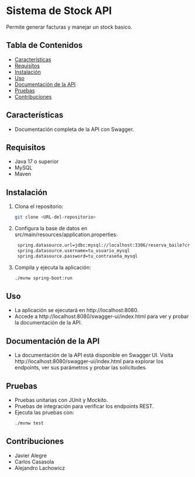 # Sistema de Stock API

Permite generar facturas y manejar un stock basico.

## Tabla de Contenidos
- [Características](#características)
- [Requisitos](#requisitos)
- [Instalación](#instalación)
- [Uso](#uso)
- [Documentación de la API](#documentación-de-la-api)
- [Pruebas](#pruebas)
- [Contribuciones](#contribuciones)

## Características
- Documentación completa de la API con Swagger.

## Requisitos
- Java 17 o superior
- MySQL
- Maven

## Instalación

1. Clona el repositorio:
   ```bash
   git clone <URL-del-repositorio>
   ```
2. Configura la base de datos en src/main/resources/application.properties:
   ```bash
    spring.datasource.url=jdbc:mysql://localhost:3306/reserva_baile?createDatabaseIfNotExist=true&useSSL=false&serverTimezone=UTC
    spring.datasource.username=tu_usuario_mysql
    spring.datasource.password=tu_contraseña_mysql
   ```
3. Compila y ejecuta la aplicación:
    ```bash
    ./mvnw spring-boot:run
    ```

## Uso
- La aplicación se ejecutará en http://localhost:8080.
- Accede a http://localhost:8080/swagger-ui/index.html para ver y probar la documentación de la API.

## Documentación de la API
- La documentación de la API está disponible en Swagger UI. Visita http://localhost:8080/swagger-ui/index.html para explorar los endpoints, ver sus parámetros y probar las solicitudes.

## Pruebas
- Pruebas unitarias con JUnit y Mockito.
- Pruebas de integración para verificar los endpoints REST.
- Ejecuta las pruebas con:
   ```bash
   ./mvnw test
   ```

## Contribuciones
- Javier Alegre
- Carlos Casasola
- Alejandro Lachowicz

